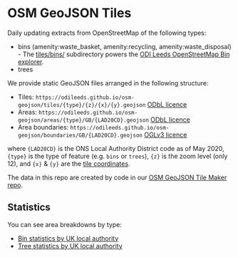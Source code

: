 # OSM GeoJSON Tiles

Daily updating extracts from OpenStreetMap of the following types:

* bins (amenity:waste_basket, amenity:recycling, amenity:waste_disposal) - The [tiles/bins/](tiles/bins/) subdirectory powers the [ODI Leeds OpenStreetMap Bin explorer](https://odileeds.github.io/osmedit/bins/).
* trees

 We provide static GeoJSON files arranged in the following structure:

  * Tiles: `https://odileeds.github.io/osm-geojson/tiles/{type}/{z}/{x}/{y}.geojson` [ODbL licence](LICENSE.md)
  * Areas: `https://odileeds.github.io/osm-geojson/areas/{type}/GB/{LAD20CD}.geojson` [ODbL licence](LICENSE.md)
  * Area boundaries: `https://odileeds.github.io/osm-geojson/boundaries/GB/{LAD20CD}.geojson` [OGLv3 licence](boundaries/GB/LICENSE.md)

where `{LAD20CD}` is the ONS Local Authority District code as of May 2020, `{type}` is the type of feature (e.g. `bins` or `trees`), `{z}` is the zoom level (only 12), and `{x}` & `{y}` are the [tile coordinates](https://wiki.openstreetmap.org/wiki/Slippy_map_tilenames).

The data in this repo are created by code in our [OSM GeoJSON Tile Maker repo](https://github.com/odileeds/osm-geojson-tile-maker).

## Statistics

You can see area breakdowns by type:

  * [Bin statistics by UK local authority](https://odileeds.github.io/osm-geojson/areas/bins/stats)
  * [Tree statistics by UK local authority](https://odileeds.github.io/osm-geojson/areas/trees/stats)
